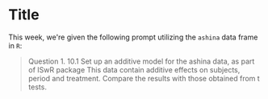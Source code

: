 # Title

This week, we're given the following prompt utilizing the `ashina` data frame in `R`:
> Question 1. 10.1
Set up an additive model for the ashina data, as part of ISwR package
> This data contain additive effects on subjects, period and treatment. Compare the results with those obtained from t tests.
